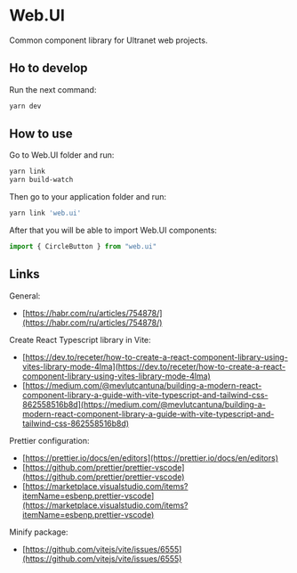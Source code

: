# Web.UI

Common component library for Ultranet web projects.

## Ho to develop

Run the next command:

```bash
yarn dev
```

## How to use

Go to Web.UI folder and run:

```bash
yarn link
yarn build-watch
```

Then go to your application folder and run:

```bash
yarn link 'web.ui'
```

After that you will be able to import Web.UI components:

```ts
import { CircleButton } from "web.ui"
```

## Links

General:

- [https://habr.com/ru/articles/754878/](https://habr.com/ru/articles/754878/)

Create React Typescript library in Vite:

- [https://dev.to/receter/how-to-create-a-react-component-library-using-vites-library-mode-4lma](https://dev.to/receter/how-to-create-a-react-component-library-using-vites-library-mode-4lma)
- [https://medium.com/@mevlutcantuna/building-a-modern-react-component-library-a-guide-with-vite-typescript-and-tailwind-css-862558516b8d](https://medium.com/@mevlutcantuna/building-a-modern-react-component-library-a-guide-with-vite-typescript-and-tailwind-css-862558516b8d)

Prettier configuration:

- [https://prettier.io/docs/en/editors](https://prettier.io/docs/en/editors)
- [https://github.com/prettier/prettier-vscode](https://github.com/prettier/prettier-vscode)
- [https://marketplace.visualstudio.com/items?itemName=esbenp.prettier-vscode](https://marketplace.visualstudio.com/items?itemName=esbenp.prettier-vscode)

Minify package:

- [https://github.com/vitejs/vite/issues/6555](https://github.com/vitejs/vite/issues/6555)
